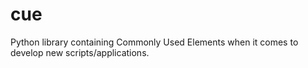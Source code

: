 # cue
Python library containing Commonly Used Elements when it comes to develop new scripts/applications.
